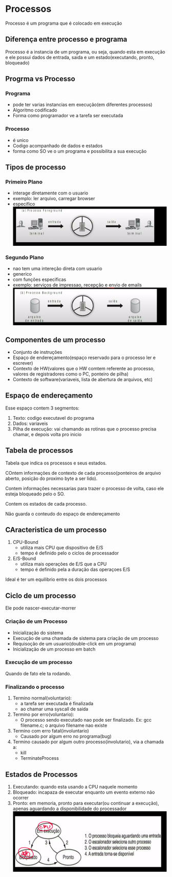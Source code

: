 # Processos
Processo é um programa que é colocado em execução

## Diferença entre processo e programa
Processo é a instancia de um programa, ou seja, quando esta em execução e ele possui dados de entrada, saida e um estado(executando, pronto, bloqueado)

## Progrma vs Processo
### Programa
- pode ter varias instancias em execução(em diferentes processos)
- Algoritmo codificado
- Forma como programador ve a tarefa ser executada
### Processo
- é unico
- Codigo acompanhado de dados e estados
- forma como SO ve o um programa e possibilita a sua execução

## Tipos de processo
### Primeiro Plano
- interage diretamente com o usuario
- exemplo: ler arquivo, carregar browser
- especifico
![Chamada](./images/Screenshot%20from%202022-09-12%2000-23-14.png)
### Segundo Plano
- nao tem uma intereção direta com usuario
- generico
- com funções especificas
- exemplo: serviços de impressao, recepção e envio de emails
![Chamada](./images/Screenshot%20from%202022-09-12%2000-26-53.png)

## Componentes de um processo
- Conjunto de instruções
- Espaço de endereçamento(espaço reservado para o processo ler e escrever)
- Contexto de HW(valores que o HW comtem referente ao processo, valores de registradores como o PC, ponteiro de pilha)
- Contexto de software(variaveis, lista de abertura de arquivos, etc)

## Espaço de endereçamento
Esse espaço contem 3 segmentos:
1. Texto: codigo executavel do programa
2. Dados: variaveis
3. Pilha de execução: vai chamando as rotinas que o processo precisa chamar, e depois volta pro inicio


## Tabela de processos
Tabela que indica os processos e seus estados.

COntem informações de contexto de cada processo(ponteiros de arquivo aberto, posição do proximo byte a ser lido).

Contem informações necessarias para trazer o processo de volta, caso ele esteja bloqueado pelo o SO.

Contem os estados de cada processo.

Não guarda o conteudo do espaço de endereçamento

## CAracteristica de um processo
1. CPU-Bound
    - utiliza mais CPU que dispositivo de E/S
    - tempo é definido pelo o ciclos de processador
2. E/S-Bound
    - utiliza mais operações de E/S que a CPU
    - tempo é definido pela a duração das operaçoes E/S

Ideal é ter um equilibrio entre os dois processos
## Ciclo de um processo
Ele pode nascer-executar-morrer
### Criação de um Processo
- Inicialização do sistema
- Execução de uma chamada de sistema para criação de um processo
- Requisoção de um usuario(double-click em um programa)
- Inicialização de um processo em batch
### Execução de um processo
Quando de fato ele ta rodando.
### Finalizando o processo
1. Termino normal(voluntario):
    - a tarefa ser executada é finalizada
    - ao chamar uma syscall de saida
2. Termino por erro(voluntario):
    - O processo sendo executado nao pode ser finalizado.
    Ex: gcc filename.c; o arquivo filename nao existe
3. Termino com erro fatal(involuntario)
    - Causado por algum erro no programa(bug)
4. Termino causado por algum outro processo(involutario), via a chamada a:
    - kill
    - TerminateProcess

## Estados de Processos
1. Executando: quando esta usando a CPU naquele momento
2. Bloqueado: incapaza de executar enquanto um evento externo não ocorrer
3. Pronto: em memoria, pronto para executar(ou continuar a execução), apenas aguardando a disponibilidade do processador
![Chamada](./images/Screenshot%20from%202022-09-12%2001-00-26.png)



